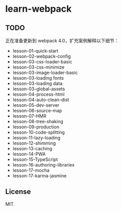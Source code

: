 # learn-webpack

## TODO

正在准备更新到 webpack 4.0，扩充案例解释以下细节：

-   lesson-01-quick-start
-   lesson-02-webpack-config
-   lesson-03-css-loader-basic
-   lesson-03-css-minimize
-   lesson-03-image-loader-basic
-   lesson-03-loading fonts
-   lesson-03-loading data
-   lesson-03-global-assets
-   lesson-04-process-html
-   lesson-04-auto-clean-dist
-   lesson-05-dev-server
-   lesson-06-source-map
-   lesson-07-HMR
-   lesson-08-tree-shaking
-   lesson-09-production
-   lesson-10-code-splitting
-   lesson-11-lazy-loading
-   lesson-12-shimming
-   lesson-13-caching
-   lesson-14-PWA
-   lesson-15-TypeScript
-   lesson-16-authoring-libraries
-   lesson-17-mocha
-   lesson-17-karma-jasmine

## License

MIT.